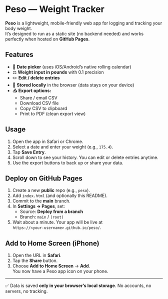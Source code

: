 # Peso — Weight Tracker

**Peso** is a lightweight, mobile-friendly web app for logging and tracking your body weight.  
It’s designed to run as a static site (no backend needed) and works perfectly when hosted on **GitHub Pages**.  

## Features
- 📅 **Date picker** (uses iOS/Android’s native rolling calendar)
- ⚖️ **Weight input in pounds** with 0.1 precision
- ✏️ **Edit / delete entries**
- 💾 **Stored locally** in the browser (data stays on your device)
- 📤 **Export options:**
  - Share / email CSV
  - Download CSV file
  - Copy CSV to clipboard
  - Print to PDF (clean export view)

## Usage
1. Open the app in Safari or Chrome.
2. Select a date and enter your weight (e.g., `175.4`).
3. Tap **Save Entry**.
4. Scroll down to see your history. You can edit or delete entries anytime.
5. Use the export buttons to back up or share your data.

## Deploy on GitHub Pages
1. Create a new **public** repo (e.g., `peso`).
2. Add `index.html` (and optionally this README).
3. Commit to the **main** branch.
4. In **Settings → Pages**, set:
   - Source: **Deploy from a branch**
   - Branch: `main` / `(root)`
5. Wait about a minute. Your app will be live at  
   `https://<your-username>.github.io/peso/`.

## Add to Home Screen (iPhone)
1. Open the URL in **Safari**.
2. Tap the **Share** button.
3. Choose **Add to Home Screen** → **Add**.  
   You now have a Peso app icon on your phone.

---

✅ Data is saved **only in your browser’s local storage**. No accounts, no servers, no tracking.

